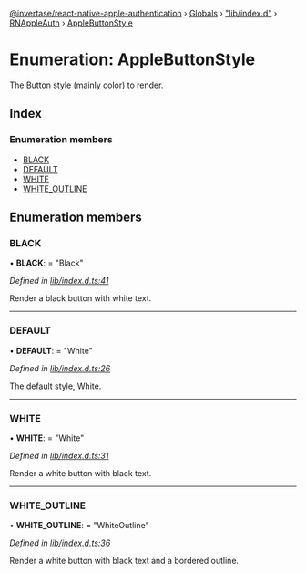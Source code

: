 [@invertase/react-native-apple-authentication](../README.md) › [Globals](../globals.md) › ["lib/index.d"](../modules/_lib_index_d_.md) › [RNAppleAuth](../modules/_lib_index_d_.rnappleauth.md) › [AppleButtonStyle](_lib_index_d_.rnappleauth.applebuttonstyle.md)

# Enumeration: AppleButtonStyle

The Button style (mainly color) to render.

## Index

### Enumeration members

* [BLACK](_lib_index_d_.rnappleauth.applebuttonstyle.md#black)
* [DEFAULT](_lib_index_d_.rnappleauth.applebuttonstyle.md#default)
* [WHITE](_lib_index_d_.rnappleauth.applebuttonstyle.md#white)
* [WHITE_OUTLINE](_lib_index_d_.rnappleauth.applebuttonstyle.md#white_outline)

## Enumeration members

###  BLACK

• **BLACK**: = "Black"

*Defined in [lib/index.d.ts:41](https://github.com/invertase/react-native-apple-authentication/blob/1d958901/lib/index.d.ts#L41)*

Render a black button with white text.

___

###  DEFAULT

• **DEFAULT**: = "White"

*Defined in [lib/index.d.ts:26](https://github.com/invertase/react-native-apple-authentication/blob/1d958901/lib/index.d.ts#L26)*

The default style, White.

___

###  WHITE

• **WHITE**: = "White"

*Defined in [lib/index.d.ts:31](https://github.com/invertase/react-native-apple-authentication/blob/1d958901/lib/index.d.ts#L31)*

Render a white button with black text.

___

###  WHITE_OUTLINE

• **WHITE_OUTLINE**: = "WhiteOutline"

*Defined in [lib/index.d.ts:36](https://github.com/invertase/react-native-apple-authentication/blob/1d958901/lib/index.d.ts#L36)*

Render a white button with black text and a bordered outline.
